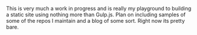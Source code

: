 This is very much a work in
progress and is really my playground to building a static site using nothing
more than Gulp.js.  Plan on including samples of some of the repos I maintain
and a blog of some sort.  Right now its pretty bare.
